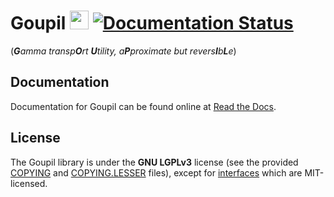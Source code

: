 # Goupil <img src="https://github.com/niess/goupil/blob/master/docs/goupil.svg" width="30"> [![Documentation Status][RTD_BADGE]][RTD]
(_**G**amma transp**O**rt **U**tility, a**P**proximate but revers**I**b**L**e_)

## Documentation

Documentation for Goupil can be found online at [Read the Docs][RTD].

## License

The Goupil library is  under the **GNU LGPLv3** license (see the provided
[COPYING](COPYING) and [COPYING.LESSER](COPYING.LESSER) files), except for
[interfaces](src/interfaces) which are MIT-licensed.


[RTD]: https://goupil.readthedocs.io/en/latest/
[RTD_BADGE]: https://readthedocs.org/projects/goupil/badge/?version=latest
